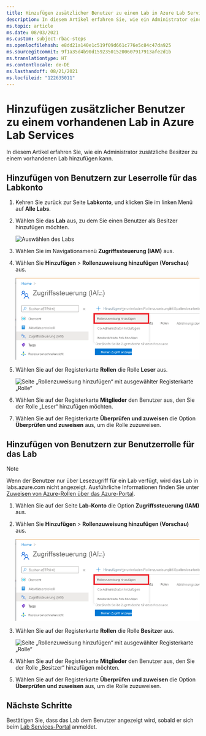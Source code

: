 ```yaml
---
title: Hinzufügen zusätzlicher Benutzer zu einem Lab in Azure Lab Services
description: In diesem Artikel erfahren Sie, wie ein Administrator einen Benutzer als Besitzer eines Labs in Azure Lab Services hinzufügen kann.
ms.topic: article
ms.date: 08/03/2021
ms.custom: subject-rbac-steps
ms.openlocfilehash: e8dd21a140e1c519f09d661c776e5c84c47da925
ms.sourcegitcommit: 9f1a35d4b90d159235015200607917913afe2d1b
ms.translationtype: HT
ms.contentlocale: de-DE
ms.lasthandoff: 08/21/2021
ms.locfileid: "122635011"
---
```

# <a name="how-to-add-additional-owners-to-an-existing-lab-in-azure-lab-services"></a>Hinzufügen zusätzlicher Benutzer zu einem vorhandenen Lab in Azure Lab Services
In diesem Artikel erfahren Sie, wie ein Administrator zusätzliche Besitzer zu einem vorhandenen Lab hinzufügen kann.

## <a name="add-user-to-the-reader-role-for-the-lab-account"></a>Hinzufügen von Benutzern zur Leserrolle für das Labkonto
1. Kehren Sie zurück zur Seite **Labkonto**, und klicken Sie im linken Menü auf **Alle Labs**.
2. Wählen Sie das **Lab** aus, zu dem Sie einen Benutzer als Besitzer hinzufügen möchten. 

    ![Auswählen des Labs ](./media/how-to-add-user-lab-owner/select-lab.png)  
1. Wählen Sie im Navigationsmenü **Zugriffssteuerung (IAM)** aus.

1. Wählen Sie **Hinzufügen** > **Rollenzuweisung hinzufügen (Vorschau)** aus.

    ![Seite „Zugriffssteuerung (IAM)“ mit geöffnetem Menü „Rollenzuweisung hinzufügen“](../../includes/role-based-access-control/media/add-role-assignment-menu-generic.png)

1. Wählen Sie auf der Registerkarte **Rollen** die Rolle **Leser** aus.

    ![Seite „Rollenzuweisung hinzufügen“ mit ausgewählter Registerkarte „Rolle“](../../includes/role-based-access-control/media/add-role-assignment-role-generic.png)

1. Wählen Sie auf der Registerkarte **Mitglieder** den Benutzer aus, den Sie der Rolle „Leser“ hinzufügen möchten.

1. Wählen Sie auf der Registerkarte **Überprüfen und zuweisen** die Option **Überprüfen und zuweisen** aus, um die Rolle zuzuweisen.
## <a name="add-user-to-the-owner-role-for-the-lab"></a>Hinzufügen von Benutzern zur Benutzerrolle für das Lab

> [!NOTE]
> Wenn der Benutzer nur über Lesezugriff für ein Lab verfügt, wird das Lab in labs.azure.com nicht angezeigt. Ausführliche Informationen finden Sie unter [Zuweisen von Azure-Rollen über das Azure-Portal](../role-based-access-control/role-assignments-portal.md).


1. Wählen Sie auf der Seite **Lab-Konto** die Option **Zugriffssteuerung (IAM)** aus.

1. Wählen Sie **Hinzufügen** > **Rollenzuweisung hinzufügen (Vorschau)** aus.

    ![Seite „Zugriffssteuerung (IAM)“ mit geöffnetem Menü „Rollenzuweisung hinzufügen“](../../includes/role-based-access-control/media/add-role-assignment-menu-generic.png)

1. Wählen Sie auf der Registerkarte **Rollen** die Rolle **Besitzer** aus.

    ![Seite „Rollenzuweisung hinzufügen“ mit ausgewählter Registerkarte „Rolle“](../../includes/role-based-access-control/media/add-role-assignment-role-generic.png)

1. Wählen Sie auf der Registerkarte **Mitglieder** den Benutzer aus, den Sie der Rolle „Besitzer“ hinzufügen möchten.

1. Wählen Sie auf der Registerkarte **Überprüfen und zuweisen** die Option **Überprüfen und zuweisen** aus, um die Rolle zuzuweisen.


## <a name="next-steps"></a>Nächste Schritte
Bestätigen Sie, dass das Lab dem Benutzer angezeigt wird, sobald er sich beim [Lab Services-Portal](https://labs.azure.com) anmeldet.
